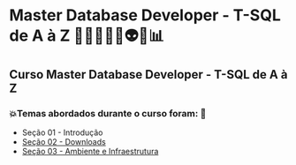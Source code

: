 # Master Database Developer - T-SQL de A à Z 👩🏻‍💻🤖🤯👽🎲📊
## Curso Master Database Developer - T-SQL de A à Z
### 💥Temas abordados durante o curso foram: 🚀
- Seção 01 - Introdução
- [Seção 02 - Downloads]()
- [Seção 03 - Ambiente e Infraestrutura]()
